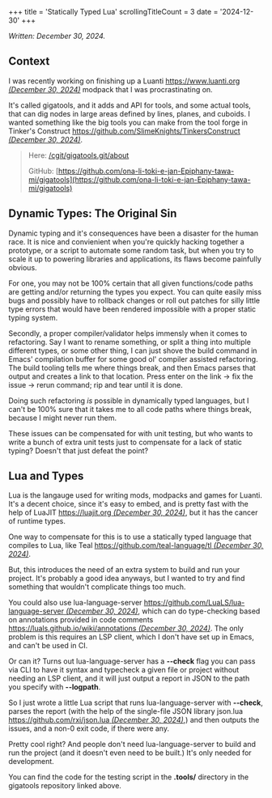 +++
title               = 'Statically Typed Lua'
scrollingTitleCount = 3
date                = '2024-12-30'
+++

*Written: December 30, 2024.*

## Context

I was recently working on finishing up a Luanti
[https://www.luanti.org *(December 30, 2024)*](https://www.luanti.org/)
modpack that I was procrastinating on.

It's called gigatools, and it adds and API for tools, and some actual tools,
that can dig nodes in large areas defined by lines, planes, and cuboids. I
wanted something like the big tools you can make from the tool forge in Tinker's
Construct
[https://github.com/SlimeKnights/TinkersConstruct *(December 30, 2024)*](https://github.com/SlimeKnights/TinkersConstruct).

> Here: [/cgit/gigatools.git/about](/cgit/gigatools.git/about/)
>
> GitHub: [https://github.com/ona-li-toki-e-jan-Epiphany-tawa-mi/gigatools](https://github.com/ona-li-toki-e-jan-Epiphany-tawa-mi/gigatools)

## Dynamic Types: The Original Sin

Dynamic typing and it's consequences have been a disaster for the human race. It
is nice and convienient when you're quickly hacking together a prototype, or a
script to automate some random task, but when you try to scale it up to powering
libraries and applications, its flaws become painfully obvious.

For one, you may not be 100% certain that all given functions/code paths are
getting and/or returning the types you expect. You can quite easily miss bugs
and possibly have to rollback changes or roll out patches for silly little type
errors that would have been rendered impossible with a proper static typing
system.

Secondly, a proper compiler/validator helps immensly when it comes to
refactoring. Say I want to rename something, or split a thing into multiple
different types, or some other thing, I can just shove the build command in
Emacs' compilation buffer for some good ol' compiler assisted refactoring. The
build tooling tells me where things break, and then Emacs parses that output and
creates a link to that location. Press enter on the link -> fix the issue ->
rerun command; rip and tear until it is done.

Doing such refactoring *is* possible in dynamically typed languages, but I can't
be 100% sure that it takes me to all code paths where things break, because I
might never run them.

These issues can be compensated for with unit testing, but who wants to write a
bunch of extra unit tests just to compensate for a lack of static typing?
Doesn't that just defeat the point?

## Lua and Types

Lua is the langauge used for writing mods, modpacks and games for Luanti. It's a
decent choice, since it's easy to embed, and is pretty fast with the help of
LuaJIT [https://luajit.org *(December 30, 2024)*](https://luajit.org/), but it
has the cancer of runtime types.

One way to compensate for this is to use a statically typed language that
compiles to Lua, like Teal
[https://github.com/teal-language/tl *(December 30, 2024)*](https://github.com/teal-language/tl).

But, this introduces the need of an extra system to build and run your
project. It's probably a good idea anyways, but I wanted to try and find
something that wouldn't complicate things too much.

You could also use lua-language-server
[https://github.com/LuaLS/lua-language-server *(December 30, 2024)*](https://github.com/LuaLS/lua-language-server),
which can do type-checking based on annotations provided in code comments
[https://luals.github.io/wiki/annotations *(December 30, 2024)*](https://luals.github.io/wiki/annotations/).
The only problem is this requires an LSP client, which I don't have set up in
Emacs, and can't be used in CI.

Or can it? Turns out lua-language-server has a **--check** flag you can pass via
CLI to have it syntax and typecheck a given file or project without needing an
LSP client, and it will just output a report in JSON to the path you specify
with **--logpath**.

So I just wrote a little Lua script that runs lua-language-server with
**--check**, parses the report (with the help of the single-file JSON library
json.lua
[https://github.com/rxi/json.lua *(December 30, 2024)*](https://github.com/rxi/json.lua),)
and then outputs the issues, and a non-0 exit code, if there were any.

Pretty cool right? And people don't need lua-language-server to build and run
the project (and it doesn't even need to be built.) It's only needed for
development.

You can find the code for the testing script in the **.tools/** directory in the
gigatools repository linked above.
